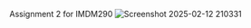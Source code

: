 Assignment 2 for IMDM290
![Screenshot 2025-02-12 210331](https://github.com/user-attachments/assets/a355d850-03ed-4f00-970b-ee139fec51bf)
